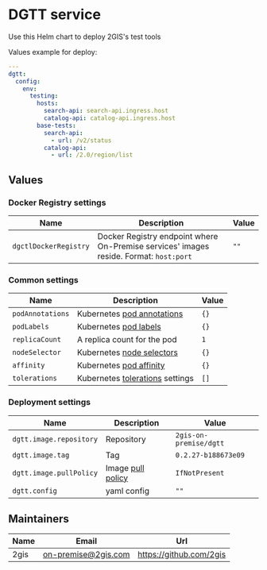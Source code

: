 # DGTT service

Use this Helm chart to deploy 2GIS's test tools

Values example for deploy:
```yaml
---
dgtt:
  config:
    env:
      testing:
        hosts:
          search-api: search-api.ingress.host
          catalog-api: catalog-api.ingress.host
        base-tests:
          search-api:
            - url: /v2/status
          catalog-api:
            - url: /2.0/region/list
```

## Values

### Docker Registry settings

| Name                  | Description                                                                            | Value |
| --------------------- | -------------------------------------------------------------------------------------- | ----- |
| `dgctlDockerRegistry` | Docker Registry endpoint where On-Premise services' images reside. Format: `host:port` | `""`  |

### Common settings

| Name             | Description                                                                                                        | Value |
| ---------------- | ------------------------------------------------------------------------------------------------------------------ | ----- |
| `podAnnotations` | Kubernetes [pod annotations](https://kubernetes.io/docs/concepts/overview/working-with-objects/annotations/)       | `{}`  |
| `podLabels`      | Kubernetes [pod labels](https://kubernetes.io/docs/concepts/overview/working-with-objects/labels/)                 | `{}`  |
| `replicaCount`   | A replica count for the pod                                                                                        | `1`   |
| `nodeSelector`   | Kubernetes [node selectors](https://kubernetes.io/docs/concepts/scheduling-eviction/assign-pod-node/#nodeselector) | `{}`  |
| `affinity`       | Kubernetes [pod affinity](https://kubernetes.io/docs/concepts/scheduling-eviction/assign-pod-node/#node-affinity)  | `{}`  |
| `tolerations`    | Kubernetes [tolerations](https://kubernetes.io/docs/concepts/scheduling-eviction/taint-and-toleration/) settings   | `[]`  |

### Deployment settings

| Name                    | Description                                                                                   | Value                  |
| ----------------------- | --------------------------------------------------------------------------------------------- | ---------------------- |
| `dgtt.image.repository` | Repository                                                                                    | `2gis-on-premise/dgtt` |
| `dgtt.image.tag`        | Tag                                                                                           | `0.2.27-b188673e09`    |
| `dgtt.image.pullPolicy` | Image [pull policy](https://kubernetes.io/docs/concepts/containers/images/#image-pull-policy) | `IfNotPresent`         |
| `dgtt.config`           | yaml config                                                                                   | `""`                   |


## Maintainers

| Name | Email | Url |
| ---- | ------ | --- |
| 2gis | <on-premise@2gis.com> | <https://github.com/2gis> |
